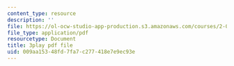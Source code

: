 ```yaml
---
content_type: resource
description: ''
file: https://ol-ocw-studio-app-production.s3.amazonaws.com/courses/2-003sc-engineering-dynamics-fall-2011/009aa15348fd7fa7c277418e7e9ec93e_iMz0LiqjFmE.pdf
file_type: application/pdf
resourcetype: Document
title: 3play pdf file
uid: 009aa153-48fd-7fa7-c277-418e7e9ec93e
---
```

